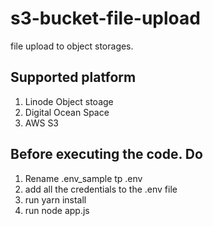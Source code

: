 # s3-bucket-file-upload
file upload to object storages.

## Supported platform
1. Linode Object stoage
2. Digital Ocean Space
3. AWS S3

## Before executing the code. Do
1. Rename .env_sample tp .env
2. add all the credentials to the .env file
3. run yarn install
4. run node app.js
